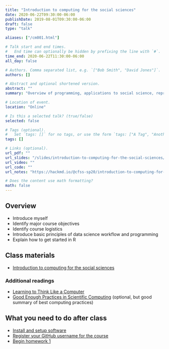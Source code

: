 ```yaml
---
title: "Introduction to computing for the social sciences"
date: 2020-06-22T09:30:00-06:00
publishDate: 2019-08-01T09:30:00-06:00
draft: false
type: "talk"

aliases: ["/cm001.html"]

# Talk start and end times.
#   End time can optionally be hidden by prefixing the line with `#`.
time_end: 2020-06-22T11:30:00-06:00
all_day: false

# Authors. Comma separated list, e.g. `["Bob Smith", "David Jones"]`.
authors: []

# Abstract and optional shortened version.
abstract: ""
summary: "Overview of programming, applications to social science, reproducible research, and course logistics."

# Location of event.
location: "Online"

# Is this a selected talk? (true/false)
selected: false

# Tags (optional).
#   Set `tags: []` for no tags, or use the form `tags: ["A Tag", "Another Tag"]` for one or more tags.
tags: []

# Links (optional).
url_pdf: ""
url_slides: "/slides/introduction-to-computing-for-the-social-sciences/"
url_video: ""
url_code: ""
url_notes: "https://hackmd.io/@cfss-sp20/introduction-to-computing-for-the-social-sciences"

# Does the content use math formatting?
math: false
---
```




## Overview

* Introduce myself
* Identify major course objectives
* Identify course logistics
* Introduce basic principles of data science workflow and programming
* Explain how to get started in R

## Class materials

* [Introduction to computing for the social sciences](/notes/intro-to-course/)

### Additional readings

* [Learning to Think Like a Computer](https://www.nytimes.com/2017/04/04/education/edlife/teaching-students-computer-code.html?_r=0)
* [Good Enough Practices in Scientific Computing](http://journals.plos.org/ploscompbiol/article?id=10.1371/journal.pcbi.1005510) (optional, but good summary of best computing practices)

## What you need to do after class

* [Install and setup software](/setup/)
* [Register your GitHub username for the course](https://forms.gle/U58Z6ShPWXewwJoF7)
* [Begin homework 1](/homework/edit-readme/)
